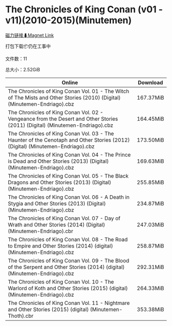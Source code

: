 # The Chronicles of King Conan (v01 - v11)(2010-2015)(Minutemen)

[磁力链接⬇Magnet Link](magnet:?xt=urn:btih:f1ea7ba91b9ca6e297b1815c9e9eebdeab8de2a3&dn=The%20Chronicles%20of%20King%20Conan%20%28v01%20-%20v11%29%282010-2015%29%28Minutemen%29)

打包下载📦仍在工事中

文件数：11

总大小：2.52GiB

Online | Download
--- | ---
The Chronicles of King Conan Vol. 01 - The Witch of The Mists and Other Stories (2010) (Digital) (Minutemen-Endriago).cbz | 167.37MiB
The Chronicles of King Conan Vol. 02 - Vengeance from the Desert and Other Stories (2011) (Digital) (Minutemen-Endriago).cbz | 164.45MiB
The Chronicles of King Conan Vol. 03 - The Haunter of the Cenotaph and Other Stories (2012) (Digital) (Minutemen-Endriago).cbz | 173.50MiB
The Chronicles of King Conan Vol. 04 - The Prince is Dead and Other Stories (2013) (Digital) (Minutemen-Endriago).cbz | 169.63MiB
The Chronicles of King Conan Vol. 05 - The Black Dragons and Other Stories (2013) (Digital) (Minutemen-Endriago).cbz | 255.85MiB
The Chronicles of King Conan Vol. 06 - A Death in Stygia and Other Stories (2013) (Digital) (Minutemen-Endriago).cbz | 234.87MiB
The Chronicles of King Conan Vol. 07 - Day of Wrath and Other Stories (2014) (Digital) (Minutemen-Endriago).cbr | 247.03MiB
The Chronicles of King Conan Vol. 08 - The Road to Empire and Other Stories (2014) (digital) (Minutemen-Endriago).cbz | 258.87MiB
The Chronicles of King Conan Vol. 09 - The Blood of the Serpent and Other Stories (2014) (digital) (Minutemen-Endriago).cbz | 292.31MiB
The Chronicles of King Conan Vol. 10 - The Warlord of Koth and Other Stories (2015) (digital) (Minutemen-Endriago).cbz | 264.33MiB
The Chronicles of King Conan Vol. 11 - Nightmare and Other Stories (2015) (digital) (Minutemen-Thoth).cbr | 353.38MiB